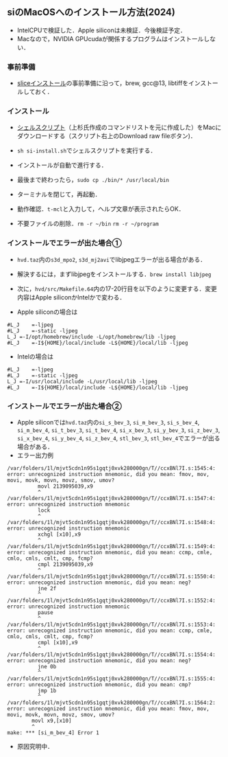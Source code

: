 ## siのMacOSへのインストール方法(2024)

- IntelCPUで検証した．Apple siliconは未検証．今後検証予定．
- Macなので，NVIDIA GPUcudaが関係するプログラムはインストールしない．

### 事前準備
- [sliceインストール](https://github.com/xrm-bl/slice/blob/main/slice-install-mac.md)の事前準備に沿って，brew, gcc@13, libtiffをインストールしておく．

### インストール
- [シェルスクリプト](https://github.com/xrm-bl/slice/blob/main/si-install.sh)（上杉氏作成のコマンドリストを元に作成した）をMacにダウンロードする（スクリプト右上のDownload raw fileボタン)．

- `sh si-install.sh`でシェルスクリプトを実行する．

- インストールが自動で進行する．

- 最後まで終わったら，`sudo cp ./bin/* /usr/local/bin`

- ターミナルを閉じて，再起動．

- 動作確認．`t-mcl`と入力して，ヘルプ文章が表示されたらOK．

- 不要ファイルの削除．`rm -r ~/bin` `rm -r ~/program`

### インストールでエラーが出た場合①
- `hvd.taz`内の`s3d_mpo2`, `s3d_mj2avi`でlibjpegエラーが出る場合がある．

- 解決するには，まずlibjpegをインストールする．`brew install libjpeg`

- 次に，`hvd/src/Makefile.64`内の17-20行目を以下のように変更する．変更内容はApple siliconかIntelかで変わる．

- Apple siliconの場合は
```
#L_J	=-ljpeg
#L_J	=-static -ljpeg
L_J	=-I/opt/homebrew/include -L/opt/homebrew/lib -ljpeg
#L_J	=-I${HOME}/local/include -L${HOME}/local/lib -ljpeg
```

- Intelの場合は
```
#L_J	=-ljpeg
#L_J	=-static -ljpeg
L_J	=-I/usr/local/include -L/usr/local/lib -ljpeg
#L_J	=-I${HOME}/local/include -L${HOME}/local/lib -ljpeg
```

### インストールでエラーが出た場合②
- Apple siliconでは`hvd.taz`内の`si_s_bev_3`, `si_m_bev_3`, `si_s_bev_4`, `si_m_bev_4`, `si_t_bev_3`, `si_t_bev_4`, `si_x_bev_3`, `si_y_bev_3`, `si_z_bev_3`, `si_x_bev_4`, `si_y_bev_4`, `si_z_bev_4`, `stl_bev_3`, `stl_bev_4`でエラーが出る場合がある．
- エラー出力例
```
/var/folders/1l/mjvt5cdn1n95s1gqtj0xvk280000gn/T//ccxBNl7I.s:1545:4: error: unrecognized instruction mnemonic, did you mean: fmov, mov, movi, movk, movn, movz, smov, umov?
          movl 2139095039,x9
          ^
/var/folders/1l/mjvt5cdn1n95s1gqtj0xvk280000gn/T//ccxBNl7I.s:1547:4: error: unrecognized instruction mnemonic
          lock
          ^
/var/folders/1l/mjvt5cdn1n95s1gqtj0xvk280000gn/T//ccxBNl7I.s:1548:4: error: unrecognized instruction mnemonic
          xchgl [x10],x9
          ^
/var/folders/1l/mjvt5cdn1n95s1gqtj0xvk280000gn/T//ccxBNl7I.s:1549:4: error: unrecognized instruction mnemonic, did you mean: ccmp, cmle, cmlo, cmls, cmlt, cmp, fcmp?
          cmpl 2139095039,x9
          ^
/var/folders/1l/mjvt5cdn1n95s1gqtj0xvk280000gn/T//ccxBNl7I.s:1550:4: error: unrecognized instruction mnemonic, did you mean: neg?
          jne 2f
          ^
/var/folders/1l/mjvt5cdn1n95s1gqtj0xvk280000gn/T//ccxBNl7I.s:1552:4: error: unrecognized instruction mnemonic
          pause
          ^
/var/folders/1l/mjvt5cdn1n95s1gqtj0xvk280000gn/T//ccxBNl7I.s:1553:4: error: unrecognized instruction mnemonic, did you mean: ccmp, cmle, cmlo, cmls, cmlt, cmp, fcmp?
          cmpl [x10],x9
          ^
/var/folders/1l/mjvt5cdn1n95s1gqtj0xvk280000gn/T//ccxBNl7I.s:1554:4: error: unrecognized instruction mnemonic, did you mean: neg?
          jne 0b
          ^
/var/folders/1l/mjvt5cdn1n95s1gqtj0xvk280000gn/T//ccxBNl7I.s:1555:4: error: unrecognized instruction mnemonic, did you mean: cmp?
          jmp 1b
          ^
/var/folders/1l/mjvt5cdn1n95s1gqtj0xvk280000gn/T//ccxBNl7I.s:1564:2: error: unrecognized instruction mnemonic, did you mean: fmov, mov, movi, movk, movn, movz, smov, umov?
        movl x9,[x10]
        ^
make: *** [si_m_bev_4] Error 1
```
- 原因究明中．

